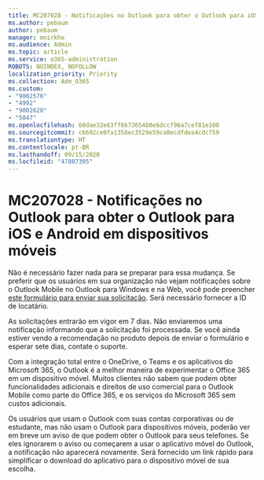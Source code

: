 ```yaml
---
title: MC207028 - Notificações no Outlook para obter o Outlook para iOS e Android em dispositivos móveis
ms.author: pebaum
author: pebaum
manager: mnirkhe
ms.audience: Admin
ms.topic: article
ms.service: o365-administration
ROBOTS: NOINDEX, NOFOLLOW
localization_priority: Priority
ms.collection: Adm_O365
ms.custom:
- "9002576"
- "4992"
- "9002628"
- "5047"
ms.openlocfilehash: 68dae32e63ff6b73654b0e6dccf96a7cef81e100
ms.sourcegitcommit: c6692ce0fa1358ec3529e59ca0ecdfdea4cdc759
ms.translationtype: HT
ms.contentlocale: pt-BR
ms.lasthandoff: 09/15/2020
ms.locfileid: "47807395"
---
```

# <a name="mc207028---notifications-in-outlook-to-obtain-outlook-for-ios-and-android-on-mobile-devices"></a>MC207028 - Notificações no Outlook para obter o Outlook para iOS e Android em dispositivos móveis

Não é necessário fazer nada para se preparar para essa mudança. Se preferir que os usuários em sua organização não vejam notificações sobre o Outlook Mobile no Outlook para Windows e na Web, você pode preencher [este formulário para enviar sua solicitação](https://aka.ms/MC207028). Será necessário fornecer a ID de locatário. 

As solicitações entrarão em vigor em 7 dias. Não enviaremos uma notificação informando que a solicitação foi processada. Se você ainda estiver vendo a recomendação no produto depois de enviar o formulário e esperar sete dias, contate o suporte.

Com a integração total entre o OneDrive, o Teams e os aplicativos do Microsoft 365, o Outlook é a melhor maneira de experimentar o Office 365 em um dispositivo móvel. Muitos clientes não sabem que podem obter funcionalidades adicionais e direitos de uso comercial para o Outlook Mobile como parte do Office 365, e os serviços do Microsoft 365 sem custos adicionais.

Os usuários que usam o Outlook com suas contas corporativas ou de estudante, mas não usam o Outlook para dispositivos móveis, poderão ver em breve um aviso de que podem obter o Outlook para seus telefones. Se eles ignorarem o aviso ou começarem a usar o aplicativo móvel do Outlook, a notificação não aparecerá novamente. Será fornecido um link rápido para simplificar o download do aplicativo para o dispositivo móvel de sua escolha.
